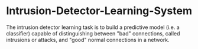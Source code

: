 # Intrusion-Detector-Learning-System
The intrusion detector learning task is to build a predictive model (i.e. a classifier) capable of distinguishing between "bad" connections, called intrusions or attacks, and "good" normal connections in a network.
